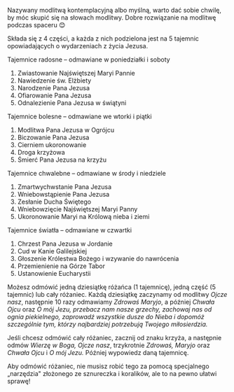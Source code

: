 Nazywany modlitwą kontemplacyjną albo myślną, warto dać sobie chwilę, by móc skupić się na słowach modlitwy.
Dobre rozwiązanie na modlitwę podczas spaceru 😊

Składa się z 4 części, a każda z nich podzielona jest na 5 tajemnic opowiadających o wydarzeniach z życia Jezusa.

Tajemnice radosne – odmawiane w poniedziałki i soboty

1. Zwiastowanie Najświętszej Maryi Pannie
2. Nawiedzenie św. Elżbiety
3. Narodzenie Pana Jezusa
4. Ofiarowanie Pana Jezusa
5. Odnalezienie Pana Jezusa w świątyni

Tajemnice bolesne – odmawiane we wtorki i piątki

1. Modlitwa Pana Jezusa w Ogrójcu
2. Biczowanie Pana Jezusa
3. Cierniem ukoronowanie
4. Droga krzyżowa
5. Śmierć Pana Jezusa na krzyżu

Tajemnice chwalebne – odmawiane w środy i niedziele

1. Zmartwychwstanie Pana Jezusa
2. Wniebowstąpienie Pana Jezusa
3. Zesłanie Ducha Świętego
4. Wniebowzięcie Najświętszej Maryi Panny
5. Ukoronowanie Maryi na Królową nieba i ziemi

Tajemnice światła – odmawiane w czwartki

1. Chrzest Pana Jezusa w Jordanie
2. Cud w Kanie Galilejskiej
3. Głoszenie Królestwa Bożego i wzywanie do nawrócenia
4. Przemienienie na Górze Tabor
5. Ustanowienie Eucharystii

Możesz odmówić jedną dziesiątkę różańca (1 tajemnicę), jedną część (5 tajemnic) lub cały różaniec. Każdą dziesiątkę zaczynamy od modlitwy _Ojcze nasz_, następnie 10 razy odmawiamy _Zdrowaś Maryjo_, a później _Chwała Ojcu_ oraz _O mój Jezu, przebacz nam nasze grzechy, zachowaj nas od ognia piekielnego, zaprowadź wszystkie dusze do Nieba i dopomóż szczególnie tym, którzy najbardziej potrzebują Twojego miłosierdzia._

Jeśli chcesz odmówić cały różaniec, zacznij od znaku krzyża, a następnie odmów _Wierzę w Boga, Ojcze nasz_, trzykrotnie _Zdrowaś, Maryjo_ oraz _Chwała Ojcu_ i _O mój Jezu._ Później wypowiedz daną tajemnicę.

Aby odmówić różaniec, nie musisz robić tego za pomocą specjalnego „narzędzia&quot; złożonego ze sznureczka i koralików, ale to na pewno ułatwi sprawę!
